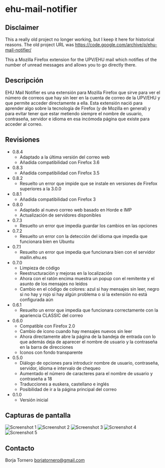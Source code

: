 # ehu-mail-notifier

## Disclaimer

This a really old project no longer working, but I keep it here for historical reasons. The old project URL was https://code.google.com/archive/p/ehu-mail-notifier/

This a Mozilla Firefox extension for the UPV/EHU mail which notifies of the number of unread messages and allows you to go directly there.

## Descripción

EHU Mail Notifier es una extensión para Mozilla Firefox que sirve para ver el número de correos que hay sin leer en la cuenta de correo de la UPV/EHU y que permite acceder directamente a ella. Esta extensión nació para aprender algo sobre la tecnología de Firefox (y de Mozilla en general) y para evitar tener que estar metiendo siempre el nombre de usuario, contraseña, servidor e idioma en esa incómoda página que existe para acceder al correo.

## Revisiones

* 0.8.4
  * Adaptado a la última versión del correo web
  * Añadida compatibilidad con Firefox 3.6
* 0.8.3
  * Añadida compatibilidad con Firefox 3.5
* 0.8.2
  * Resuelto un error que impide que se instale en versiones de Firefox superiores a la 3.0.0
* 0.8.1
  * Añadida compatibilidad con Firefox 3
* 0.8.0
  * Adaptado al nuevo correo web basado en Horde e IMP
  * Actualización de servidores disponibles
* 0.7.3
  * Resuelto un error que impedía guardar los cambios en las opciones
* 0.7.2
  * Resuelto un error con la detección del idioma que impedía que funcionara bien en Ubuntu
* 0.7.1
  * Resuelto un error que impedía que funcionara bien con el servidor mailin.ehu.es
* 0.7.0
  * Limpieza de código
  * Reestructuración y mejoras en la localización
  * Ahora con el ratón encima muestra un popup con el remitente y el asunto de los mensajes no leídos
  * Cambio en el código de colores: azul si hay mensajes sin leer, negro si no hay y rojo si hay algún problema o si la extensión no está configurada aún
* 0.6.1
  * Resuelto un error que impedía que funcionara correctamente con la apariencia CLASSIC del correo
* 0.6.0
  * Compatible con Firefox 2.0
  * Cambio de icono cuando hay mensajes nuevos sin leer
  * Ahora directamente abre la página de la bandeja de entrada con lo que además deja de aparecer el nombre de usuario y la contraseña en la barra de direcciones
  * Iconos con fondo transparente
* 0.5.0
  * Diálogo de opciones para introducir nombre de usuario, contraseña, servidor, idioma e intervalo de chequeo
  * Aumentado el número de caracteres para el nombre de usuario y contraseña a 18
  * Traducciones a euskera, castellano e inglés
  * Posibilidad de ir a la página principal del correo
* 0.1.0
  * Versión inicial

## Capturas de pantalla

![Screenshot 1](https://github.com/borjator/ehu-mail-notifier/raw/master/screenshots/filename.png "Screenshot 1")
![Screenshot 2](screenshots/filename.png "Screenshot 2")
![Screenshot 3](screenshots/filename.png "Screenshot 3")
![Screenshot 4](screenshots/filename.png "Screenshot 4")
![Screenshot 5](screenshots/filename.png "Screenshot 5")

## Contacto

Borja Tornero <borjatornero@gmail.com>
